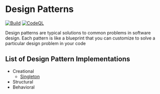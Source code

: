 # Design Patterns

[![Build](https://github.com/Kamyab7/design-patterns/actions/workflows/tests.yml/badge.svg)](https://github.com/Kamyab7/design-patterns/actions/workflows/tests.yml)
[![CodeQL](https://github.com/Kamyab7/design-patterns/actions/workflows/CodeQL.yml/badge.svg)](https://github.com/Kamyab7/design-patterns/actions/workflows/CodeQL.yml)

Design patterns are typical solutions to common problems
in software design. Each pattern is like a blueprint
that you can customize to solve a particular
design problem in your code

## List of Design Pattern Implementations

- Creational
  - [Singleton](https://github.com/Kamyab7/design-patterns/tree/main/src/Singleton)  
- Structural
- Behavioral
